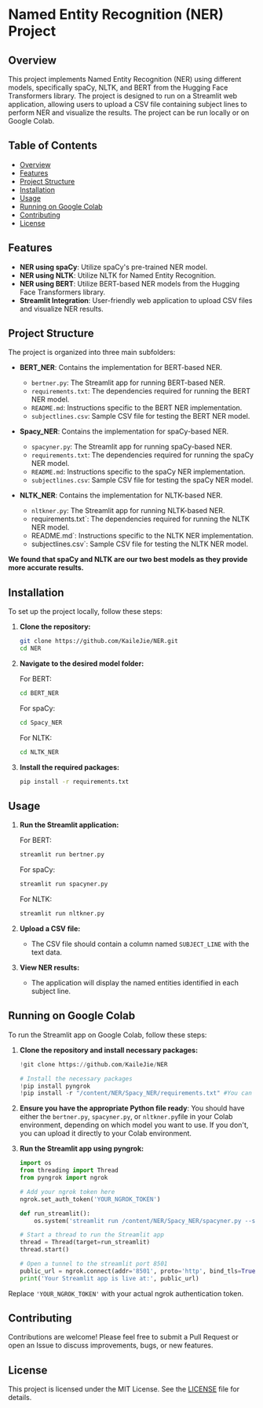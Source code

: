 # Named Entity Recognition (NER) Project

## Overview

This project implements Named Entity Recognition (NER) using different models, specifically spaCy, NLTK, and BERT from the Hugging Face Transformers library. The project is designed to run on a Streamlit web application, allowing users to upload a CSV file containing subject lines to perform NER and visualize the results. The project can be run locally or on Google Colab.

## Table of Contents

- [Overview](#overview)
- [Features](#features)
- [Project Structure](#project-structure)
- [Installation](#installation)
- [Usage](#usage)
- [Running on Google Colab](#running-on-google-colab)
- [Contributing](#contributing)
- [License](#license)

## Features

- **NER using spaCy**: Utilize spaCy's pre-trained NER model.
- **NER using NLTK**: Utilize NLTK for Named Entity Recognition.
- **NER using BERT**: Utilize BERT-based NER models from the Hugging Face Transformers library.
- **Streamlit Integration**: User-friendly web application to upload CSV files and visualize NER results.

## Project Structure

The project is organized into three main subfolders:

- **BERT_NER**: Contains the implementation for BERT-based NER.
  - `bertner.py`: The Streamlit app for running BERT-based NER.
  - `requirements.txt`: The dependencies required for running the BERT NER model.
  - `README.md`: Instructions specific to the BERT NER implementation.
  - `subjectlines.csv`: Sample CSV file for testing the BERT NER model.

- **Spacy_NER**: Contains the implementation for spaCy-based NER.
  - `spacyner.py`: The Streamlit app for running spaCy-based NER.
  - `requirements.txt`: The dependencies required for running the spaCy NER model.
  - `README.md`: Instructions specific to the spaCy NER implementation.
  - `subjectlines.csv`: Sample CSV file for testing the spaCy NER model.

- **NLTK_NER**: Contains the implementation for NLTK-based NER.
  - `nltkner.py`: The Streamlit app for running NLTK-based NER.
  - requirements.txt`: The dependencies required for running the NLTK NER model.
  - README.md`: Instructions specific to the NLTK NER implementation.
  - subjectlines.csv`: Sample CSV file for testing the NLTK NER model.

**We found that spaCy and NLTK are our two best models as they provide more accurate results.**
## Installation

To set up the project locally, follow these steps:

1. **Clone the repository:**
   ```sh
   git clone https://github.com/KaileJie/NER.git
   cd NER
   ```

2. **Navigate to the desired model folder:**

   For BERT:
   ```sh
   cd BERT_NER
   ```

   For spaCy:
   ```sh
   cd Spacy_NER
   ```
   
   For NLTK:
   ```sh
   cd NLTK_NER
   ```
3. **Install the required packages:**
   ```sh
   pip install -r requirements.txt
   ```

## Usage

1. **Run the Streamlit application:**

   For BERT:
   ```sh
   streamlit run bertner.py
   ```

   For spaCy:
   ```sh
   streamlit run spacyner.py
   ```

   For NLTK:
   ```sh
   streamlit run nltkner.py
   ```
2. **Upload a CSV file:**
   - The CSV file should contain a column named `SUBJECT_LINE` with the text data.

3. **View NER results:**
   - The application will display the named entities identified in each subject line.

## Running on Google Colab

To run the Streamlit app on Google Colab, follow these steps:

1. **Clone the repository and install necessary packages:**

   ```python
   !git clone https://github.com/KaileJie/NER

   # Install the necessary packages
   !pip install pyngrok
   !pip install -r "/content/NER/Spacy_NER/requirements.txt" #You can change Spacy_NER to BERT_NER or NLTK_NER
   ```

2. **Ensure you have the appropriate Python file ready**: You should have either the `bertner.py`, `spacyner.py`, or `nltkner.py`file in your Colab environment, depending on which model you want to use. If you don't, you can upload it directly to your Colab environment.

3. **Run the Streamlit app using pyngrok:**

   ```python
   import os
   from threading import Thread
   from pyngrok import ngrok

   # Add your ngrok token here
   ngrok.set_auth_token('YOUR_NGROK_TOKEN')

   def run_streamlit():
       os.system('streamlit run /content/NER/Spacy_NER/spacyner.py --server.port 8501')  # or BERT_NER/bertner.py or NLTK_NER/nltkner.py

   # Start a thread to run the Streamlit app
   thread = Thread(target=run_streamlit)
   thread.start()

   # Open a tunnel to the streamlit port 8501
   public_url = ngrok.connect(addr='8501', proto='http', bind_tls=True)
   print('Your Streamlit app is live at:', public_url)
   ```

Replace `'YOUR_NGROK_TOKEN'` with your actual ngrok authentication token.

## Contributing

Contributions are welcome! Please feel free to submit a Pull Request or open an Issue to discuss improvements, bugs, or new features.

## License

This project is licensed under the MIT License. See the [LICENSE](LICENSE) file for details.